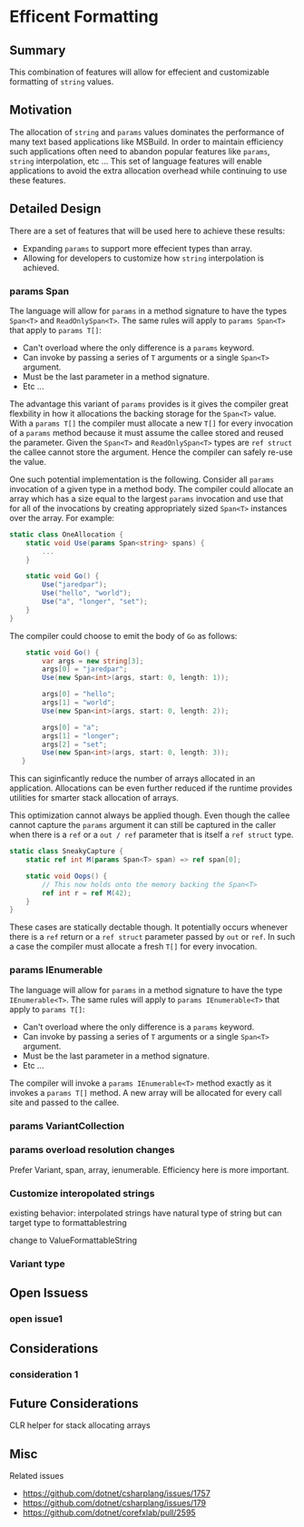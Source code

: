 # Efficent Formatting

## Summary
This combination of features will allow for effecient and customizable formatting of `string` values.

## Motivation
The allocation of `string` and `params` values dominates the performance of many text based applications like MSBuild. 
In order to maintain efficiency such applications often need to abandon popular features like `params`, `string` 
interpolation, etc ... This set of language features will enable applications to avoid the extra allocation overhead
while continuing to use these features. 

## Detailed Design 
There are a set of features that will be used here to achieve these results:

- Expanding `params` to support more effecient types than array. 
- Allowing for developers to customize how `string` interpolation is achieved. 

### params Span
The language will allow for `params` in a method signature to have the types `Span<T>` and `ReadOnlySpan<T>`. The same
rules will apply to `params Span<T>` that apply to `params T[]`:

- Can't overload where the only difference is a `params` keyword.
- Can invoke by passing a series of `T` arguments or a single `Span<T>` argument.
- Must be the last parameter in a method signature.
- Etc ... 

The advantage this variant of `params` provides is it gives the compiler great flexbility in how it allocations the
backing storage for the `Span<T>` value. With a `params T[]` the compiler must allocate a new `T[]` for every 
invocation of a `params` method because it must assume the callee stored and reused the parameter. Given the 
`Span<T>` and `ReadOnlySpan<T>` types are `ref struct` the callee cannot store the argument. Hence the compiler can
safely re-use the value. 

One such potential implementation is the following. Consider all `params` invocation of a given type in a method 
body. The compiler could allocate an array which has a size equal to the largest `params` invocation and use that for
all of the invocations by creating appropriately sized `Span<T>` instances over the array. For example:

``` csharp
static class OneAllocation {
    static void Use(params Span<string> spans) {
        ...
    }

    static void Go() {
        Use("jaredpar");
        Use("hello", "world");
        Use("a", "longer", "set");
    }
}
```

The compiler could choose to emit the body of `Go` as follows:

``` csharp
    static void Go() {
        var args = new string[3];
        args[0] = "jaredpar";
        Use(new Span<int>(args, start: 0, length: 1));

        args[0] = "hello";
        args[1] = "world";
        Use(new Span<int>(args, start: 0, length: 2));

        args[0] = "a";
        args[1] = "longer";
        args[2] = "set";
        Use(new Span<int>(args, start: 0, length: 3));
   }
```

This can siginficantly reduce the number of arrays allocated in an application. Allocations can be even further 
reduced if the runtime provides utilities for smarter stack allocation of arrays.

This optimization cannot always be applied though. Even though the callee cannot capture the `params` argument it can 
still be captured in the caller when there is a `ref` or a `out / ref` parameter that is itself a `ref struct`
type. 

``` csharp
static class SneakyCapture {
    static ref int M(params Span<T> span) => ref span[0];

    static void Oops() {
        // This now holds onto the memory backing the Span<T> 
        ref int r = ref M(42);
    }
}
```

These cases are statically dectable though. It potentially occurs whenever there is a `ref` return or a `ref struct`
parameter passed by `out` or `ref`. In such a case the compiler must allocate a fresh `T[]` for every invocation. 

### params IEnumerable
The language will allow for `params` in a method signature to have the type `IEnumerable<T>`. The same rules will apply 
to `params IEnumerable<T>` that apply to `params T[]`:

- Can't overload where the only difference is a `params` keyword.
- Can invoke by passing a series of `T` arguments or a single `Span<T>` argument.
- Must be the last parameter in a method signature.
- Etc ... 

The compiler will invoke a `params IEnumerable<T>` method exactly as it invokes a `params T[]` method. A new array will
be allocated for every call site and passed to the callee.

### params VariantCollection


### params overload resolution changes
Prefer Variant, span, array, ienumerable. Efficiency here is more important. 

### Customize interopolated strings
existing behavior: interpolated strings have natural type of string but can target type to formattablestring

change to ValueFormattableString

### Variant type

## Open Issuess

### open issue1

## Considerations

### consideration 1
## Future Considerations

CLR helper for stack allocating arrays 

## Misc
Related issues
- https://github.com/dotnet/csharplang/issues/1757
- https://github.com/dotnet/csharplang/issues/179
- https://github.com/dotnet/corefxlab/pull/2595

